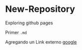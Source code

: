 # New-Repository
Exploring github pages

Primer `.md`


Agregando un Link externo [google](www.google.com )
